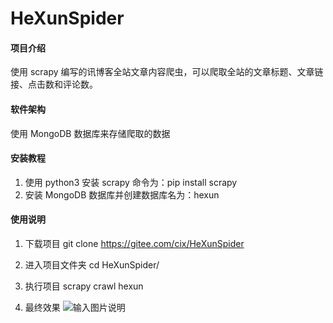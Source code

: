 # HeXunSpider

#### 项目介绍
使用 scrapy 编写的讯博客全站文章内容爬虫，可以爬取全站的文章标题、文章链接、点击数和评论数。

#### 软件架构
使用 MongoDB 数据库来存储爬取的数据


#### 安装教程

1. 使用 python3 安装 scrapy 命令为：pip install scrapy
2. 安装 MongoDB 数据库并创建数据库名为：hexun

#### 使用说明

1. 下载项目
git clone https://gitee.com/cix/HeXunSpider

2. 进入项目文件夹
cd HeXunSpider/

3. 执行项目
scrapy crawl hexun

4. 最终效果
![输入图片说明](https://images.gitee.com/uploads/images/2018/0911/170557_616c0967_1577043.png "Snip20180911_18.png")